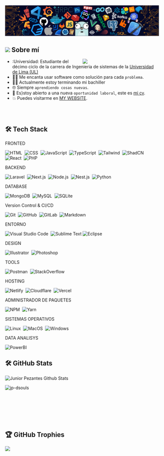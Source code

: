 <p align="center"><img src="https://raw.githubusercontent.com/KevinPatel04/KevinPatel04/master/header.png"></p>

## <picture><img src = "https://github.com/7oSkaaa/7oSkaaa/blob/main/Images/about_me.gif?raw=true" width = 50px></picture> Sobre mí

<picture> <img align="right" src="https://github.com/7oSkaaa/7oSkaaa/blob/main/Images/Right_Side.gif?raw=true" width = 250px></picture>



- :Universidad: Estudiante del décimo ciclo de la carrera de Ingenieria de sistemas de la [Universidad de Lima (UL)](https://www.ulima.edu.pe/)
- :technologist: Me encanta usar software como solución para cada `problema`.
- :student: Actualmente estoy terminando mi bachiller
- :nerd_face: Siempre `aprendiendo cosas nuevas`.
- :thinking: Es}stoy abierto a una nueva `oportunidad laboral`, este es [mi cv]().
- :boom: Puedes visitarme en [MY WEBSITE](https://bryanavalosloaypardo.netlify.app/).
<br>
<br>




## 🛠️ Tech Stack

FRONTED

![HTML](https://img.shields.io/badge/-HTML-05122A?style=flat&logo=HTML5)&nbsp;
![CSS](https://img.shields.io/badge/-CSS-05122A?style=flat&logo=CSS3&logoColor=1572B6)&nbsp;
![JavaScript](https://img.shields.io/badge/-JavaScript-05122A?style=flat&logo=javascript)&nbsp;
![TypeScript](https://img.shields.io/badge/-TypeScript-000?&logo=TypeScript&logoColor=007ACC)&nbsp;
![Tailwind](https://img.shields.io/badge/tailwindcss-0F172A?&logo=tailwindcss)&nbsp;
![ShadCN](https://img.shields.io/badge/shadcn/ui-000000?style=flat&logo=shadcnui&logoColor=white)&nbsp;
![React](https://img.shields.io/badge/-React-05122A?style=flat&logo=react)&nbsp;
![PHP](https://img.shields.io/badge/-PHP-000?&logo=PHP)&nbsp;

BACKEND

![Laravel](https://img.shields.io/badge/Laravel-05122A?style=flat&logo=laravel&logoColor=red)&nbsp;
![Next.js](https://img.shields.io/badge/NextJs-000000?style=flat&logo=next.js&logoColor=white)&nbsp;
![Node.js](https://img.shields.io/badge/-Node.js-05122A?style=flat&logo=node.js)&nbsp;
![Nest.js](https://img.shields.io/badge/-NestJs-ea2845?style=flat-square&logo=nestjs&logoColor=white)&nbsp;
![Python](https://img.shields.io/badge/-Python-05122A?style=flat&logo=python)&nbsp;

DATABASE

![MongoDB](https://img.shields.io/badge/-MongoDB-000?&logo=MongoDB)&nbsp;
![MySQL](https://img.shields.io/badge/-MySQL-000?&logo=MySQL)&nbsp;
![SQLite](https://img.shields.io/badge/-SQLite-000?&logo=SQLite)&nbsp;

Version Control & CI/CD

![Git](https://img.shields.io/badge/-Git-05122A?style=flat&logo=git)&nbsp;
![GitHub](https://img.shields.io/badge/-GitHub-05122A?style=flat&logo=github)&nbsp;
![GitLab](https://img.shields.io/badge/-GitLab-000?&logo=GitLab)&nbsp;
![Markdown](https://img.shields.io/badge/-Markdown-05122A?style=flat&logo=markdown)&nbsp;

ENTORNO

![Visual Studio Code](https://img.shields.io/badge/-Visual%20Studio%20Code-05122A?style=flat&logo=visual-studio-code&logoColor=007ACC)&nbsp;
![Sublime Text](https://img.shields.io/badge/sublime_text-%23575757.svg?&style=for-the-badge&logo=sublime-text&logoColor=important)
![Eclipse](https://img.shields.io/badge/-Eclipse-05122A?style=flat&logo=eclipse-ide&logoColor=2C2255)&nbsp;

DESIGN

![Illustrator](https://img.shields.io/badge/-Illustrator-05122A?style=flat&logo=adobe-illustrator)&nbsp;
![Photoshop](https://img.shields.io/badge/-Photoshop-05122A?style=flat&logo=adobe-photoshop)&nbsp;
<!-- ![Figma](https://img.shields.io/badge/-Photoshop-05122A?style=flat&logo=adobe-photoshop)&nbsp; -->

TOOLS

![Postman](https://img.shields.io/badge/-Postman-000?&logo=Postman)&nbsp;
![StackOverflow](https://img.shields.io/badge/-Stack%20Overflow-FE7A16?logo=stack-overflow&logoColor=white)&nbsp;

HOSTING

![Netlify](https://img.shields.io/badge/netlify-%23000000.svg?style=for-the-badge&logo=netlify&logoColor=#00C7B7)&nbsp;
![Cloudflare](https://img.shields.io/badge/Cloudflare-F38020?style=for-the-badge&logo=Cloudflare&logoColor=white)&nbsp;
![Vercel](https://img.shields.io/badge/vercel-%23000000.svg?style=for-the-badge&logo=vercel&logoColor=white)&nbsp;

ADMINISTRADOR DE PAQUETES

![NPM](https://img.shields.io/badge/NPM-%23000000.svg?style=for-the-badge&logo=npm&logoColor=white)&nbsp;
![Yarn](https://img.shields.io/badge/yarn-%232C8EBB.svg?style=for-the-badge&logo=yarn&logoColor=white)&nbsp;

SISTEMAS OPERATIVOS

![Linux](https://img.shields.io/badge/-Linux-222222?style=flat&logo=linux&logoColor=FCC624)&nbsp;
![MacOS](https://img.shields.io/badge/MacOS-000000?style=flat-square&logo=macOS&logoColor=white)&nbsp;
![Windows](https://img.shields.io/badge/Windows-0078D6?style=for-the-badge&logo=windows&logoColor=white)&nbsp;

DATA ANALISYS

![PowerBI](https://img.shields.io/badge/PowerBI-F2C811?style=flat-square&logo=PowerBI&logoColor=white)&nbsp;


## 🛠️ GitHub Stats

<img align="center" src="https://github-readme-stats.vercel.app/api?username=jp-dsouls&include_all_commits=true&count_private=true&show_icons=true&line_height=30&title_color=CDB4DB&icon_color=CDB4DB&text_color=D3D3D3&bg_color=0A0A0A" alt="Junior Pezantes Github Stats">

<br>

<p><img align="left" src="https://github-readme-stats.vercel.app/api/top-langs?username=jp-dsouls&show_icons=true&theme=dark&locale=en&layout=compact" alt="jp-dsouls" /></p>

<br><br><br><br><br><br><br>

## 🏆 GitHub Trophies
![](https://github-profile-trophy.vercel.app/?username=jp-dsouls&theme=onedark&no-frame=true&no-bg=false&margin-w=4)
